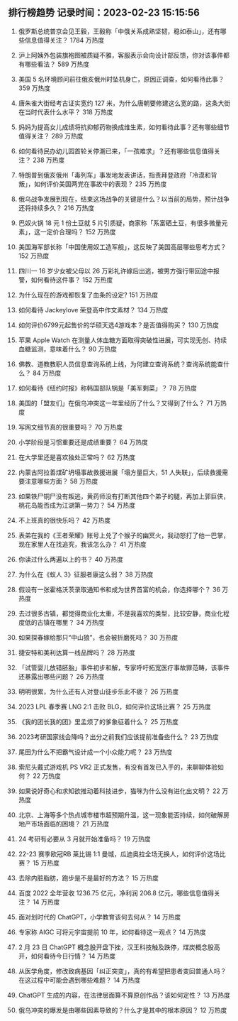 
## 排行榜趋势 记录时间：2023-02-23 15:15:56
  
  1. 俄罗斯总统普京会见王毅，王毅称「中俄关系成熟坚韧，稳如泰山」，还有哪些信息值得关注？ 1784 万热度
    
  2. 沪上阿姨外包装旗袍图被质疑不雅，客服表示会向设计部反馈，你对该事件都有哪些看法？ 589 万热度
    
  3. 美国 5 名环境顾问前往俄亥俄州时坠机身亡，原因正调查，如何看待此事？ 359 万热度
    
  4. 唐朱雀大街经考古证实宽约 127 米，为什么唐朝要修建这么宽的路，这条大街在当时代表什么水平？ 318 万热度
    
  5. 妈妈为提高女儿成绩将抗抑郁药物换成维生素，如何看待此事？还有哪些细节值得关注？ 289 万热度
    
  6. 如何看待民办幼儿园首轮关停潮已来，「一孩难求」？还有哪些信息值得关注？ 238 万热度
    
  7. 特朗普到俄亥俄州「毒列车」事发地发表讲话，指责拜登政府「冷漠和背叛」，如何评价美国两党在事故中的表现？ 235 万热度
    
  8. 俄乌战争发展到现在，结束这场战争的关键是什么？以当前的局势，预计战争还将持续多久？ 216 万热度
    
  9. 巴奴火锅 18 元 1 份土豆就 5 片引质疑，商家称「系富硒土豆，有很多微量元素」，这一定价合理吗？ 152 万热度
    
  10. 美国海军部长称「中国使用奴工造军舰」，这反映了美国高层哪些思考方式？ 152 万热度
    
  11. 四川一 16 岁少女被父母以 26 万彩礼许嫁后出逃，被男方强行带回途中报警，如何看待这件事？ 152 万热度
    
  12. 为什么现在的游戏都恢复了血条的设定? 151 万热度
    
  13. 如何看待 Jackeylove 荣登高中作文素材？ 134 万热度
    
  14. 如何评价6799元起售价的华硕天选4游戏本？是否值得购买？ 130 万热度
    
  15. 苹果 Apple Watch 在测量人体血糖方面取得突破性进展，可实现无创、持续血糖监测，意味着什么？ 90 万热度
    
  16. 佛教、道教教职人员信息查询系统上线，为何建立查询系统？查询系统能查什么？ 84 万热度
    
  17. 如何看待《纽约时报》称韩国部队锅是「美军剩菜」？ 78 万热度
    
  18. 美国的「盟友们」在俄乌冲突这一年里经历了什么？又得到了什么？ 71 万热度
    
  19. 写网文细节真的很重要吗？ 70 万热度
    
  20. 小学阶段是习惯重要还是成绩重要？ 64 万热度
    
  21. 在大学里还是喜欢独处正常吗？ 62 万热度
    
  22. 内蒙古阿拉善煤矿坍塌事故救援进展「塌方量巨大，51 人失联」，后续救援需要注意哪些方面？ 58 万热度
    
  23. 如果铁尸铜尸没有叛逃，黄药师没有打断其他四个弟子的腿，再加上郭巨侠，桃花岛能否成为江湖第一势力？ 54 万热度
    
  24. 不上班真的很快乐吗？ 42 万热度
    
  25. 表弟在我的《王者荣耀》账号上兑了个猴子的幽冥火，我动怒打了他一巴掌，现在家里人在找追究，我该怎么办？ 41 万热度
    
  26. 你读过什么两遍以上的书？ 40 万热度
    
  27. 为什么在《蚁人 3》征服者康这么弱？ 38 万热度
    
  28. 假设有一张霍格沃茨录取通知书和成为世界首富的机会，你选择哪个？ 36 万热度
    
  29. 去过很多古镇，都觉得商业化太重，不是我喜欢的类型，比较安静，商业化程度低的古镇在哪里？ 34 万热度
    
  30. 如果探春嫁给那只“中山狼”，也会被折磨死吗？ 30 万热度
    
  31. 捷安特和美利达算一线品牌吗？ 28 万热度
    
  32. 「试管婴儿放错胚胎」事件初步和解，专家呼吁拓宽医疗事故罪范畴，该事件还暴露出哪些问题？ 26 万热度
    
  33. 明明很累，为什么还有人对登山徒步乐此不疲？ 26 万热度
    
  34. 2023 LPL 春季赛 LNG 2:1 击败 BLG，如何评价这场比赛？ 25 万热度
    
  35. 《我的团长我的团》里孟烦了的爹象征着什么？ 25 万热度
    
  36. 2023考研国家线会降吗？出分之前我们应该提前准备些什么？ 23 万热度
    
  37. 尾田为什么不把霸气设计成一个小众能力呢？ 23 万热度
    
  38. 索尼头戴式游戏机 PS VR2 正式发售，有没有首发已入手的，来聊聊体验如何？ 22 万热度
    
  39. 如果说好奇心和求知欲推动着科技进步，猫咪为什么没有进化出文明？ 22 万热度
    
  40. 北京、上海等多个热点城市楼市超预期升温，这一现象能否持续，如何破解房地产市场面临的困境？ 21 万热度
    
  41. 24 考研有必要从 3 月就开始准备吗？ 19 万热度
    
  42. 22-23 赛季欧冠RB 莱比锡 1:1 曼城，瓜迪奥拉全场无换人，如何评价这场比赛？ 15 万热度
    
  43. 去除内脏脂肪，跑步是不是最好的方法？ 15 万热度
    
  44. 百度 2022 全年营收 1236.75 亿元，净利润 206.8 亿元，哪些信息值得关注？ 14 万热度
    
  45. 面对划时代的 ChatGPT，小学教育该何去何从？ 14 万热度
    
  46. 专家称 AIGC 可将元宇宙提前 10 年，如何看待这一观点？ 14 万热度
    
  47. 2 月 23 日 ChatGPT 概念股开盘下挫，汉王科技触及跌停，煤炭概念股高开，如何看待今日行情？ 14 万热度
    
  48. 从医学角度，修改致病基因「纠正突变」，真的有希望把患者变回普通人吗？在这过程中可能会遇到哪些难题？ 14 万热度
    
  49. ChatGPT 生成的内容，在法律层面算不算原创作品？该如何定性？ 13 万热度
    
  50. 俄乌冲突的爆发是由哪些因素导致的？什么才是其中的根本原因？ 12 万热度
    